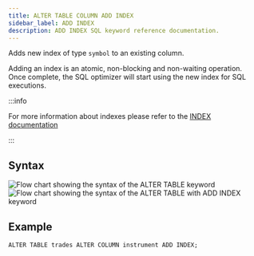 ```yaml
---
title: ALTER TABLE COLUMN ADD INDEX
sidebar_label: ADD INDEX
description: ADD INDEX SQL keyword reference documentation.
---
```


Adds new index of type `symbol` to an existing column.

Adding an index is an atomic, non-blocking and non-waiting operation. Once
complete, the SQL optimizer will start using the new index for SQL executions.

:::info

For more information about indexes please refer to the
[INDEX documentation](/docs/concept/indexes)

:::

## Syntax

![Flow chart showing the syntax of the ALTER TABLE keyword](/img/docs/diagrams/alterTable.svg)
![Flow chart showing the syntax of the ALTER TABLE with ADD INDEX keyword](/img/docs/diagrams/alterTableAddIndex.svg)

## Example

```questdb-sql title="Adding an index"
ALTER TABLE trades ALTER COLUMN instrument ADD INDEX;
```
